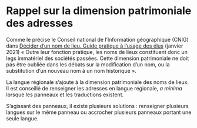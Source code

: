 # Rappel sur la dimension patrimoniale des adresses

Comme le précise le Conseil national de l’Information géographique (CNIG) dans [Décider d’un nom de lieu. Guide pratique à l’usage des élus](http://cnig.gouv.fr/wp-content/uploads/2021/01/D%C3%A9cider_du_nom_dun_lieu_01-2021.pdf) (janvier 2021) « Outre leur fonction pratique, les noms de lieux constituent donc un legs immatériel des sociétés passées. Cette dimension patrimoniale ne doit pas être oubliée dans les débats sur la modification d’un nom, ou la substitution d’un nouveau nom à un nom historique ».

La langue régionale s’ajoute à la dimension patrimoniale des noms de lieux. Il est conseillé de renseigner les adresses en langue régionale, _a minima_ lorsque les panneaux et les traductions existent.

S’agissant des panneaux, il existe plusieurs solutions : renseigner plusieurs langues sur le même panneau ou accrocher plusieurs panneaux portant une seule langue.

<figure><img src="/img/bonnes-pratiques/Capture d’écran 2022-12-30 à 11.14.47.png" alt=""/><figcaption></figcaption></figure>
